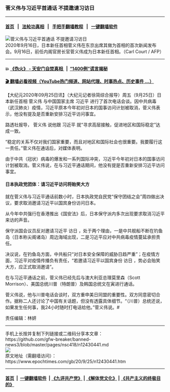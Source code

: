 ### 菅义伟与习近平首通话 不提邀请习访日
------------------------

#### [首页](https://github.com/gfw-breaker/banned-news3/blob/master/README.md) &nbsp;&nbsp;|&nbsp;&nbsp; [法轮功真相](https://github.com/begood0513/basic/blob/master/README.md)  &nbsp;&nbsp;|&nbsp;&nbsp; [手把手翻墙教程](https://github.com/gfw-breaker/guides/wiki)  &nbsp;&nbsp;|&nbsp;&nbsp; [一键翻墙软件](https://github.com/gfw-breaker/nogfw/blob/master/README.md)  



<div><img alt="菅义伟与习近平首通话 不提邀请习访日" class="attachment-djy_600_400 size-djy_600_400 wp-post-image" src="https://i.epochtimes.com/assets/uploads/2020/09/GettyImages-1228542848-600x400.jpg"/>
<div class="caption">
 2020年9月16日，日本新任首相菅义伟在东京出席其做为首相的首次新闻发布会。9月16日，前任内阁官房长官菅义伟成为日本新任首相。（Carl Court / AFP）
</div></div><hr/>

#### 💥 [《伪火》 - 天安门自焚真相 ](http://158.247.195.190:10000/videos/blog/weihuo.html)&nbsp; |&nbsp; [“1400例”谎言揭秘  ](http://158.247.195.190:10000/videos/blog/jiexi1400.html)

#### [ 🎬  翻墙必看视频（YouTube热门频道、网站代理、时事热点、历史事件 ...）](https://github.com/gfw-breaker/links/blob/master/banned.md)

<div><p>
 【大纪元2020年09月25日讯】（大纪元记者徐简综合报导）周五（9月25日）日本新任首相
 <ok href="https://www.epochtimes.com/gb/tag/%E8%8F%85%E4%B9%89%E4%BC%9F.html">
  菅义伟
 </ok>
 与中国国家主席
 <ok href="https://www.epochtimes.com/gb/tag/%E4%B9%A0%E8%BF%91%E5%B9%B3.html">
  习近平
 </ok>
 进行了首次电话会谈。因中共病毒（武汉肺炎）疫情，习近平原本今年初对日本的国事访问计划被取消，菅义伟表示，他没有提及是否重新安排习近平访问事宜。
</p>
<p>
 路透社报导，
 <ok href="https://www.epochtimes.com/gb/tag/%E8%8F%85%E4%B9%89%E4%BC%9F.html">
  菅义伟
 </ok>
 说他跟
 <ok href="https://www.epochtimes.com/gb/tag/%E4%B9%A0%E8%BF%91%E5%B9%B3.html">
  习近平
 </ok>
 就“寻求高层接触，促进地区和国际稳定”达成一致。
</p>
<p>
 “稳定的关系不仅对我们国家重要，而且对地区和国际社会也很重要。我要履行这一责任。”菅义伟在通话后，对媒体表明。
</p>
<p>
 由于中共（冠状）病毒的爆发和一系列国际冲突，习近平今年初对日本的国事访问计划被取消。菅义伟说，在与习近平通话期间，他没有提是否重新安排习近平访问事宜。
</p>
<h4>
 日本执政党团体：请习近平访问将贻笑大方
</h4>
<p>
 就在菅义伟与习近平通话前数小时，日本执政党自民党“保守团结之会”周四做出决议，要求取消邀请习近平以国宾身份访问日本。
</p>
<p>
 从今年中共强行在香港推出《国安法》后，日本保守派内多次出现要求取消习近平来访的声音。
</p>
<p>
 保守派国会议员反对邀请习近平
 <ok href="https://www.epochtimes.com/gb/tag/%E8%AE%BF%E6%97%A5.html">
  访日
 </ok>
 ，处于两个理由，一是中共舰船不断在钓鱼岛（日本称尖阁诸岛）周边海域出现，二是习近平应对中共病毒疫情蔓延承担责任。
</p>
<p>
 决议说，在钓鱼岛方面，中共船只“对日本安全保障的威胁日趋严重”；在疫情方面，习近平对疫情传播负有责任，“若邀请习近平以国宾身份
 <ok href="https://www.epochtimes.com/gb/tag/%E8%AE%BF%E6%97%A5.html">
  访日
 </ok>
 ，势必会贻笑大方，应正式取消邀请”。
</p>
<p>
 在与习近平通话之前，菅义伟已经先后与澳大利亚总理莫里森（Scott Morrison）、美国总统川普（特朗普）及韩国总统文在寅进行通话。
</p>
<p>
 菅义伟说，他与川普电话会谈时，双方重申美日同盟的重要性。双方同意密切合作。据称二人还讨论了中国有关话题，但没有透露具体细节。“（川普）总统还说，如果发生任何事，我24小时随时打电话给他。”菅义伟说。#
</p>
<p>
 责任编辑：林妍
</p>
</div>
<hr/>
手机上长按并复制下列链接或二维码分享本文章：<br/>
https://github.com/gfw-breaker/banned-news3/blob/master/pages/nsc418/n12430441.md <br/>
<a href='https://github.com/gfw-breaker/banned-news3/blob/master/pages/nsc418/n12430441.md'><img src='https://github.com/gfw-breaker/banned-news3/blob/master/pages/nsc418/n12430441.md.png'/></a> <br/>
原文地址（需翻墙访问）：https://www.epochtimes.com/gb/20/9/25/n12430441.htm


------------------------
#### [首页](https://github.com/gfw-breaker/banned-news3/blob/master/README.md) &nbsp;|&nbsp; [一键翻墙软件](https://github.com/gfw-breaker/nogfw/blob/master/README.md) &nbsp;| [《九评共产党》](https://github.com/gfw-breaker/9ping.md/blob/master/README.md#九评之一评共产党是什么) | [《解体党文化》](https://github.com/gfw-breaker/jtdwh.md/blob/master/README.md) | [《共产主义的终极目的》](https://github.com/gfw-breaker/gczydzjmd.md/blob/master/README.md)


<img src='http://gfw-breaker.win/banned-news3/pages/nsc418/n12430441.md' width='0px' height='0px'/>